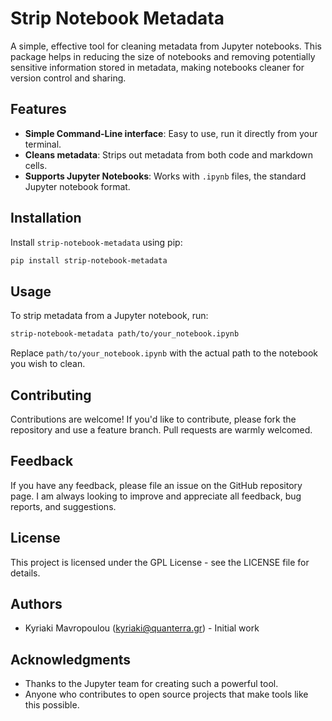 
# Strip Notebook Metadata

A simple, effective tool for cleaning metadata from Jupyter notebooks. This package helps in reducing the size of notebooks and removing potentially sensitive information stored in metadata, making notebooks cleaner for version control and sharing.

## Features

- **Simple Command-Line interface**: Easy to use, run it directly from your terminal.
- **Cleans metadata**: Strips out metadata from both code and markdown cells.
- **Supports Jupyter Notebooks**: Works with `.ipynb` files, the standard Jupyter notebook format.

## Installation

Install `strip-notebook-metadata` using pip:

```bash
pip install strip-notebook-metadata
```

## Usage

To strip metadata from a Jupyter notebook, run:

```bash
strip-notebook-metadata path/to/your_notebook.ipynb
```

Replace `path/to/your_notebook.ipynb` with the actual path to the notebook you wish to clean.

## Contributing

Contributions are welcome! If you'd like to contribute, please fork the repository and use a feature branch. Pull requests are warmly welcomed.

## Feedback

If you have any feedback, please file an issue on the GitHub repository page. I am always looking to improve and appreciate all feedback, bug reports, and suggestions.

## License

This project is licensed under the GPL License - see the LICENSE file for details.

## Authors

- Kyriaki Mavropoulou (kyriaki@quanterra.gr) - Initial work

## Acknowledgments

- Thanks to the Jupyter team for creating such a powerful tool.
- Anyone who contributes to open source projects that make tools like this possible.
